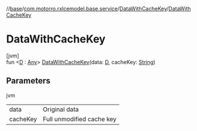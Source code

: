 //[base](../../../index.md)/[com.motorro.rxlcemodel.base.service](../index.md)/[DataWithCacheKey](index.md)/[DataWithCacheKey](-data-with-cache-key.md)

# DataWithCacheKey

[jvm]\
fun &lt;[D](index.md) : [Any](https://kotlinlang.org/api/latest/jvm/stdlib/kotlin/-any/index.html)&gt; [DataWithCacheKey](-data-with-cache-key.md)(data: [D](index.md), cacheKey: [String](https://kotlinlang.org/api/latest/jvm/stdlib/kotlin/-string/index.html))

## Parameters

jvm

| | |
|---|---|
| data | Original data |
| cacheKey | Full unmodified cache key |
